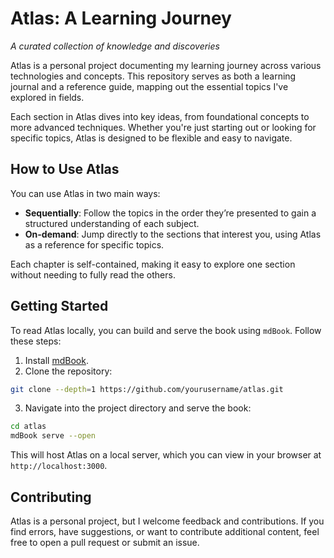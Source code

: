 # Atlas: A Learning Journey

_A curated collection of knowledge and discoveries_

Atlas is a personal project documenting my learning journey across various technologies and concepts. This repository serves as both a learning journal and a reference guide, mapping out the essential topics I've explored in fields.

Each section in Atlas dives into key ideas, from foundational concepts to more advanced techniques. Whether you're just starting out or looking for specific topics, Atlas is designed to be flexible and easy to navigate.

## How to Use Atlas

You can use Atlas in two main ways:

- **Sequentially**: Follow the topics in the order they’re presented to gain a structured understanding of each subject.
- **On-demand**: Jump directly to the sections that interest you, using Atlas as a reference for specific topics.

Each chapter is self-contained, making it easy to explore one section without needing to fully read the others.

## Getting Started

To read Atlas locally, you can build and serve the book using `mdBook`. Follow these steps:

1. Install [mdBook](https://rust-lang.github.io/mdBook/).
2. Clone the repository:

```bash
git clone --depth=1 https://github.com/yourusername/atlas.git
```

3. Navigate into the project directory and serve the book:

```bash
cd atlas
mdBook serve --open
```

This will host Atlas on a local server, which you can view in your browser at `http://localhost:3000`.

## Contributing

Atlas is a personal project, but I welcome feedback and contributions. If you find errors, have suggestions, or want to contribute additional content, feel free to open a pull request or submit an issue.
